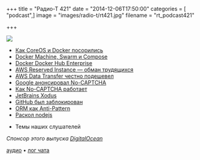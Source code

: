 +++
title = "Радио-Т 421"
date = "2014-12-06T17:50:00"
categories = [ "podcast",]
image = "images/radio-t/rt421.jpg"
filename = "rt_podcast421"

+++

![](https://radio-t.com/images/radio-t/rt421.jpg)

* [Как CoreOS и Docker посорились](http://prsm.tc/zuzt2P)
* [Docker Machine, Swarm и Compose](https://blog.docker.com/2014/12/announcing-docker-machine-swarm-and-compose-for-orchestrating-distributed-apps/)
* [Docker Docker Hub Enterprise](https://blog.docker.com/2014/12/docker-announces-docker-hub-enterprise/)
* [AWS Reserved Instance — обман трудящихся](http://techcrunch.com/2014/12/02/aws-simplifies-ec2-reserved-instance-pricing/)
* [AWS Data Transfer честно подешевел](http://aws.amazon.com/blogs/aws/aws-data-transfer-price-reduction)
* [Google анонсировал No-CAPTCHA](http://geektimes.ru/post/242398/)
* [Как No-CAPTCHA работает](http://qnimate.com/how-does-googles-no-captcha-recaptcha-work/)
* [JetBrains Xodus](http://jetbrains.github.io/xodus/)
* [GitHub был заблокирован](http://techcrunch.com/2014/12/03/github-russia/)
* [ORM как Anti-Pattern](http://www.yegor256.com/2014/12/01/orm-offensive-anti-pattern.html)
* [Раскол nodejs](http://habrahabr.ru/post/245013/)
- Темы наших слушателей

_Спонсор этого выпуска [DigitalOcean](https://do.co/radiot)_

[аудио](https://cdn.radio-t.com/rt_podcast421.mp3) • [лог чата](http://chat.radio-t.com/logs/radio-t-421.html)
<audio src="https://cdn.radio-t.com/rt_podcast421.mp3" preload="none"></audio>

